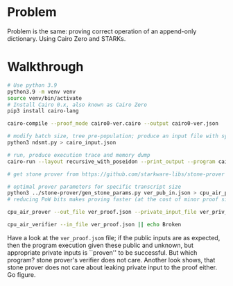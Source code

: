 # Problem

Problem is the same: proving correct operation of an append-only dictionary. Using Cairo Zero and STARKs.

# Walkthrough

```sh
# Use python 3.9
python3.9 -m venv venv
source venv/bin/activate
# Install Cairo 0.x, also known as Cairo Zero
pip3 install cairo-lang

cairo-compile --proof_mode cairo0-ver.cairo --output cairo0-ver.json

# modify batch size, tree pre-population; produce an input file with synthetic batch of transactions:
python3 ndsmt.py > cairo_input.json

# run, produce execution trace and memory dump
cairo-run --layout recursive_with_poseidon --print_output --program cairo0-ver.json --program_input cairo_input.json --air_public_input ver_pub_in.json  --air_private_input ver_priv_in.json --trace_file ver_trace.bin --memory_file ver_memory.bin --proof_mode

# get stone prover from https://github.com/starkware-libs/stone-prover

# optimal prover parameters for specific transcript size
python3 ../stone-prover/gen_stone_params.py ver_pub_in.json > cpu_air_params.json
# reducing PoW bits makes proving faster (at the cost of minor proof size increase)

cpu_air_prover --out_file ver_proof.json --private_input_file ver_priv_in.json   --public_input_file ver_pub_in.json --prover_config_file cpu_air_prover_config.json --parameter_file cpu_air_params.json

cpu_air_verifier --in_file ver_proof.json || echo Broken
```
Have a look at the `ver_proof.jsom` file; if the public inputs are as expected, then the program execution given these public and unknown, but appropriate private inputs is ``proven'' to be successful. But which program? stone prover's verifier does not care. Another look shows, that stone prover does not care about leaking private input to the proof either. Go figure.